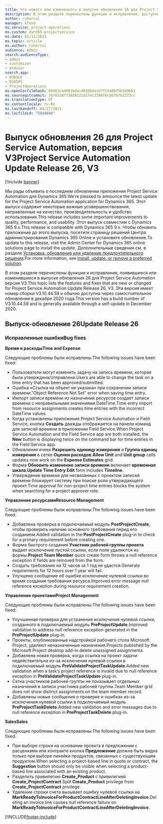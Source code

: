 ```yaml
---
title: Что нового или измененного в выпуске обновления 26 для Project Service Automation версии V3
description: В этом разделе перечислены функции и исправления, доступные в выпуске-обновлении 26 для Project Service Automation версии версии 3.
author: ruhercul
manager: kfend
ms.service: project-operations
ms.custom: dyn365-projectservice
ms.date: 01/12/2021
ms.topic: article
ms.author: ruhercul
audience: Admin
search.audienceType:
- admin
- customizer
- enduser
search.app:
- D365CE
- D365PS
- ProjectOperations
ms.openlocfilehash: 669b3ca4601bdac483db4e1d7f55a8bf5b3d9661
ms.sourcegitcommit: 3d78338773929121d17ec3386f6cb67bfb2272cc
ms.translationtype: HT
ms.contentlocale: ru-RU
ms.lasthandoff: 04/27/2021
ms.locfileid: "5948840"
---
```

# <a name="project-service-automation-update-release-26-v3"></a><span data-ttu-id="1e1a9-103">Выпуск обновления 26 для Project Service Automation, версия V3</span><span class="sxs-lookup"><span data-stu-id="1e1a9-103">Project Service Automation Update Release 26, V3</span></span>

[!include [banner](../includes/psa-now-project-operations.md)]

<span data-ttu-id="1e1a9-104">Мы рады объявить о последнем обновлении приложения Project Service Automation для Dynamics 365.</span><span class="sxs-lookup"><span data-stu-id="1e1a9-104">We’re pleased to announce the latest update for the Project Service Automation application for Dynamics 365.</span></span> <span data-ttu-id="1e1a9-105">Этот выпуск содержит некоторые важные усовершенствования, направленные на качество, производительность и удобство использования.</span><span class="sxs-lookup"><span data-stu-id="1e1a9-105">This release includes some important improvements to quality, performance, and usability.</span></span> <span data-ttu-id="1e1a9-106">Этот выпуск совместим с Dynamics 365 9.x.</span><span class="sxs-lookup"><span data-stu-id="1e1a9-106">This release is compatible with Dynamics 365 9.x.</span></span> <span data-ttu-id="1e1a9-107">Чтобы обновить приложение до этого выпуска, посетите страницу решений Центра администрирования Dynamics 365 Online и установите обновление.</span><span class="sxs-lookup"><span data-stu-id="1e1a9-107">To update to this release, visit the Admin Center for Dynamics 365 online solutions page to install the update.</span></span> <span data-ttu-id="1e1a9-108">Дополнительные сведения см. в разделе [Установка, обновление или удаление предпочтительного решения](/power-platform/admin/install-remove-preferred-solution).</span><span class="sxs-lookup"><span data-stu-id="1e1a9-108">For more information, see [Install, update, or remove a preferred solution](/power-platform/admin/install-remove-preferred-solution).</span></span>

<span data-ttu-id="1e1a9-109">В этом разделе перечислены функции и исправления, появившиеся или изменившиеся в выпуске обновления 26 для Project Service Automation версии V3.</span><span class="sxs-lookup"><span data-stu-id="1e1a9-109">This topic lists the features and fixes that are new or changed for Project Service Automation Update Release 26, V3.</span></span> <span data-ttu-id="1e1a9-110">Эта версия имеет номер сборки V3.10.44.59 и обычно доступна через самостоятельное обновление в декабре 2020 года.</span><span class="sxs-lookup"><span data-stu-id="1e1a9-110">This version has a build number of V3.10.44.59 and is generally available through a self-update in December 2020.</span></span>

## <a name="update-release-26"></a><span data-ttu-id="1e1a9-111">Выпуск-обновление 26</span><span class="sxs-lookup"><span data-stu-id="1e1a9-111">Update Release 26</span></span>

### <a name="bug-fixes"></a><span data-ttu-id="1e1a9-112">Исправленные ошибки</span><span class="sxs-lookup"><span data-stu-id="1e1a9-112">Bug fixes</span></span>

<span data-ttu-id="1e1a9-113">**Время и расходы**</span><span class="sxs-lookup"><span data-stu-id="1e1a9-113">**Time and Expense**</span></span>

<span data-ttu-id="1e1a9-114">Следующие проблемы были исправлены:</span><span class="sxs-lookup"><span data-stu-id="1e1a9-114">The following issues have been fixed:</span></span>

- <span data-ttu-id="1e1a9-115">Пользователи могут изменить задачу на запись времени, которая была утверждена/отправлена.</span><span class="sxs-lookup"><span data-stu-id="1e1a9-115">Users are able to change the task on a time entry that has been approved/submitted.</span></span>
- <span data-ttu-id="1e1a9-116">Ошибка «Ссылка на объект не указана» при сохранении записи времени.</span><span class="sxs-lookup"><span data-stu-id="1e1a9-116">"Object Reference Not Set" error when saving time entry.</span></span>
- <span data-ttu-id="1e1a9-117">Импорт записи времени из назначений ресурсов создает записи времени с неправильными значениями DateTime.</span><span class="sxs-lookup"><span data-stu-id="1e1a9-117">Time entry import from resource assignments creates time entries with the incorrect DateTime values.</span></span>
- <span data-ttu-id="1e1a9-118">Когда установлены приложения Project Service Automation и Field Service, кнопка **Создать** дважды отображается на панели команд для записей времени в приложении Field Service.</span><span class="sxs-lookup"><span data-stu-id="1e1a9-118">When Project Service Automation and the Field Service app are both installed, the **New** button is displaying twice on the command bar for time entries in the Field Service app.</span></span>
- <span data-ttu-id="1e1a9-119">Обновления ячеек **Разрешить единицу измерения** и **Группа единиц измерения** в сетке **Оценки расходов**.</span><span class="sxs-lookup"><span data-stu-id="1e1a9-119">**Allow Unit** and **Unit group** cells updates now work on the **Expense Estimates** grid.</span></span>
- <span data-ttu-id="1e1a9-120">Форма **Обновить изменение записи времени** включает **временная шкала**.</span><span class="sxs-lookup"><span data-stu-id="1e1a9-120">**Update Time Entry Edit** form includes **Timeline**.</span></span>
- <span data-ttu-id="1e1a9-121">Утверждение времени для несвязанных с проектом записей времени блокирует систему при поиске роли утверждающего проект.</span><span class="sxs-lookup"><span data-stu-id="1e1a9-121">Time approval for non-project time entries blocks the system when searching for a project approver role.</span></span>

<span data-ttu-id="1e1a9-122">**Управление ресурсами**</span><span class="sxs-lookup"><span data-stu-id="1e1a9-122">**Resource Management**</span></span>

<span data-ttu-id="1e1a9-123">Следующие проблемы были исправлены:</span><span class="sxs-lookup"><span data-stu-id="1e1a9-123">The following issues have been fixed:</span></span>

- <span data-ttu-id="1e1a9-124">Добавлена проверка в подключаемый модуль **PostProjectCreate**, чтобы проверить наличие основного требования перед его созданием.</span><span class="sxs-lookup"><span data-stu-id="1e1a9-124">Added validation in the **PostProjectCreate** plug-in to check for a primary requirement before creating one.</span></span>
- <span data-ttu-id="1e1a9-125">Форма быстрого создания **Участник рабочей группы проекта** выдает исключение пустой ссылки, если поля удаляются из формы.</span><span class="sxs-lookup"><span data-stu-id="1e1a9-125">**Project Team Member** quick create form throws a null reference exception if fields are removed from the form.</span></span>
- <span data-ttu-id="1e1a9-126">Создать требования на 12 часов за 1 год не удастся.</span><span class="sxs-lookup"><span data-stu-id="1e1a9-126">Generate requirements for 12 hours over 1 year will fail.</span></span>
- <span data-ttu-id="1e1a9-127">Улучшено сообщение об ошибке исключение нулевой ссылки во время создания требования ресурса.</span><span class="sxs-lookup"><span data-stu-id="1e1a9-127">Improved error message null reference exception during resource requirement creation.</span></span>

<span data-ttu-id="1e1a9-128">**Управление проектами**</span><span class="sxs-lookup"><span data-stu-id="1e1a9-128">**Project Management**</span></span>

<span data-ttu-id="1e1a9-129">Следующие проблемы были исправлены:</span><span class="sxs-lookup"><span data-stu-id="1e1a9-129">The following issues have been fixed:</span></span>

- <span data-ttu-id="1e1a9-130">Улучшенная проверка для устранения исключения нулевой ссылки, созданного в подключаемый модуль **PreProjectUpdate**.</span><span class="sxs-lookup"><span data-stu-id="1e1a9-130">Improved validation to address null reference exception generated in the **PreProjectUpdate** plug-in.</span></span>
- <span data-ttu-id="1e1a9-131">Проекты, опубликованные надстройкой рабочего стола Microsoft Project, удаляют неназначенные назначения.</span><span class="sxs-lookup"><span data-stu-id="1e1a9-131">Projects published by the Microsoft Project desktop add-in delete unassigned assignments.</span></span>
- <span data-ttu-id="1e1a9-132">Добавлена новая проверка, когда ссылка на проект задачи недействительна из-за исключения нулевой ссылки в подключаемый модуль **PreValidateProjectTaskUpdate**.</span><span class="sxs-lookup"><span data-stu-id="1e1a9-132">Added new validation when a task’s project reference is invalid due to null reference exception in **PreValidateProjectTaskUpdate** plug-in.</span></span>
- <span data-ttu-id="1e1a9-133">Сетка участников рабочей группы не показывает отдельных назначений в записи участника рабочей группы.</span><span class="sxs-lookup"><span data-stu-id="1e1a9-133">Team Member grid does not show distinct assignments on the team member record.</span></span>
- <span data-ttu-id="1e1a9-134">Добавлены новые сообщения о проверке и ошибках из-за исключения нулевой ссылки в подключаемый модуль **PreProjectTaskDelete**.</span><span class="sxs-lookup"><span data-stu-id="1e1a9-134">Added new validation and error messages due to null reference exception in **PreProjectTaskDelete** plug-in.</span></span>

<span data-ttu-id="1e1a9-135">**Sales**</span><span class="sxs-lookup"><span data-stu-id="1e1a9-135">**Sales**</span></span>

<span data-ttu-id="1e1a9-136">Следующие проблемы были исправлены:</span><span class="sxs-lookup"><span data-stu-id="1e1a9-136">The following issues have been fixed:</span></span>

- <span data-ttu-id="1e1a9-137">При выборе строки на основании проекта в предложении с расценками или контракте кнопка **Предложение** должна быть видна только при выборе линейки продуктов, связанных с существующим продуктом.</span><span class="sxs-lookup"><span data-stu-id="1e1a9-137">When selecting a project-based line in quote or contract, the **Suggestion** button should only be visible when selecting a product-based line associated with an existing product.</span></span>
- <span data-ttu-id="1e1a9-138">Разделить привилегию **Create_Product** с привилегией **Create_ProjectContract**.</span><span class="sxs-lookup"><span data-stu-id="1e1a9-138">Split **Create_Product** privilege from **Create_ProjectContract** privilege.</span></span>
- <span data-ttu-id="1e1a9-139">Удаление строки счета вызывает ошибку нулевой ссылки на **MarkReadyToInvoiceForProductContractLineAfterDeletingInvoice**.</span><span class="sxs-lookup"><span data-stu-id="1e1a9-139">Deleting an invoice line causes null reference failure on **MarkReadyToInvoiceForProductContractLineAfterDeletingInvoice**.</span></span>


[!INCLUDE[footer-include](../includes/footer-banner.md)]